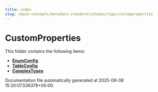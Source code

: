 ```yaml
---
title: index
slug: /main-concepts/metadata-standard/schemas/type/customproperties
---
```


# CustomProperties

This folder contains the following items:

- [**EnumConfig**](/main-concepts/metadata-standard/schemas/type/customproperties/enumconfig)
- [**TableConfig**](/main-concepts/metadata-standard/schemas/type/customproperties/tableconfig)
- [**ComplexTypes**](/main-concepts/metadata-standard/schemas/type/customproperties/complextypes)


Documentation file automatically generated at 2025-08-08 15:20:07.536378+00:00.
